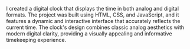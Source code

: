 I created a digital clock that displays the time in both analog and digital formats. The project was built using HTML, CSS, and JavaScript, and it features a dynamic and interactive interface that accurately reflects the current time. The clock's design combines classic analog aesthetics with modern digital clarity, providing a visually appealing and informative timekeeping experience.
